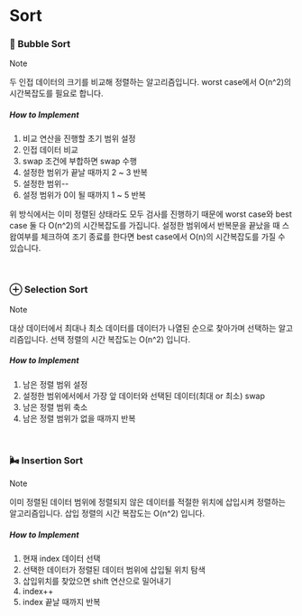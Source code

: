 # Sort

### 🫧 Bubble Sort

> [!NOTE]
> 두 인접 데이터의 크기를 비교해 정렬하는 알고리즘입니다. worst case에서 O(n^2)의 시간복잡도를 필요로 합니다.

##### How to Implement
1. 비교 연산을 진행할 초기 범위 설정
2. 인접 데이터 비교
3. swap 조건에 부합하면 swap 수행
4. 설정한 범위가 끝날 때까지 2 ~ 3 반복
5. 설정한 범위--
6. 설정 범위가 0이 될 때까지 1 ~ 5 반복

위 방식에서는 이미 정렬된 상태라도 모두 검사를 진행하기 때문에 worst case와 best case 둘 다 O(n^2)의 시간복잡도를 가집니다. 설정한 범위에서 반복문을 끝났을 때 스왑여부를 체크하여 조기 종료를 한다면 best case에서 O(n)의 시간복잡도를 가질 수 있습니다.


<br>

### ⊕ Selection Sort

> [!NOTE]
> 대상 데이터에서 최대나 최소 데이터를 데이터가 나열된 순으로 찾아가며 선택하는 알고리즘입니다. 선택 정렬의 시간 복잡도는 O(n^2) 입니다.
 
##### How to Implement
1. 남은 정렬 범위 설정
2. 설정한 범위에서에서 가장 앞 데이터와 선택된 데이터(최대 or 최소) swap
3. 남은 정렬 범위 축소
4. 남은 정렬 범위가 없을 때까지 반복

<br>

### 🌬️ Insertion Sort

> [!NOTE]
> 이미 정렬된 데이터 범위에 정렬되지 않은 데이터를 적절한 위치에 삽입시켜 정렬하는 알고리즘입니다. 삽입 정렬의 시간 복잡도는 O(n^2) 입니다.

##### How to Implement
1. 현재 index 데이터 선택
2. 선택한 데이터가 정렬된 데이터 범위에 삽입될 위치 탐색
3. 삽입위치를 찾았으면 shift 연산으로 밀어내기
4. index++
5. index 끝날 때까지 반복